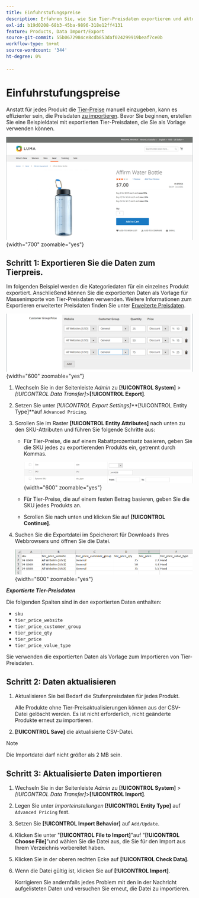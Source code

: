 ```yaml
---
title: Einfuhrstufungspreise
description: Erfahren Sie, wie Sie Tier-Preisdaten exportieren und aktualisierte Daten importieren können.
exl-id: b19d0208-68b3-45ba-9896-318e12ff4131
feature: Products, Data Import/Export
source-git-commit: 55b0672984ce8cdb853daf024299919beaf7ce0b
workflow-type: tm+mt
source-wordcount: '344'
ht-degree: 0%

---
```


# Einfuhrstufungspreise

Anstatt für jedes Produkt die [Tier-Preise](../catalog/product-price-tier.md) manuell einzugeben, kann es effizienter sein, die Preisdaten [zu importieren](data-import.md). Bevor Sie beginnen, erstellen Sie eine Beispieldatei mit exportierten Tier-Preisdaten, die Sie als Vorlage verwenden können.

![Beispiel-Storefront - gestaffelte Preise](./assets/storefront-tier-pricing-water-bottle.png){width="700" zoomable="yes"}

## Schritt 1: Exportieren Sie die Daten zum Tierpreis.

Im folgenden Beispiel werden die Kategoriedaten für ein einzelnes Produkt exportiert. Anschließend können Sie die exportierten Daten als Vorlage für Massenimporte von Tier-Preisdaten verwenden. Weitere Informationen zum Exportieren erweiterter Preisdaten finden Sie unter [Erweiterte Preisdaten](data-attributes-product.md#advanced-pricing-attributes).

![Produktgestaffelte Preise](./assets/price-tier-customer-group-discount.png){width="600" zoomable="yes"}

1. Wechseln Sie in der Seitenleiste _Admin_ zu **[!UICONTROL System]** > _[!UICONTROL Data Transfer]_>**[!UICONTROL Export]**.

1. Setzen Sie unter _[!UICONTROL Export Settings]_**[!UICONTROL Entity Type]**auf `Advanced Pricing`.

1. Scrollen Sie im Raster **[!UICONTROL Entity Attributes]** nach unten zu den SKU-Attributen und führen Sie folgende Schritte aus:

   - Für Tier-Preise, die auf einem Rabattprozentsatz basieren, geben Sie die SKU jedes zu exportierenden Produkts ein, getrennt durch Kommas.

     ![Datenexport - Produkt-SKUs](./assets/price-tier-export-sku.png){width="600" zoomable="yes"}

   - Für Tier-Preise, die auf einem festen Betrag basieren, geben Sie die SKU jedes Produkts an.

   - Scrollen Sie nach unten und klicken Sie auf **[!UICONTROL Continue]**.

1. Suchen Sie die Exportdatei im Speicherort für Downloads Ihres Webbrowsers und öffnen Sie die Datei.

   ![Beispiel: Exportierte Discount-Tier-Preisdaten der Kundengruppe](./assets/price-tier-customer-group-discount-export.png){width="600" zoomable="yes"}

**_Exportierte Tier-Preisdaten_**

Die folgenden Spalten sind in den exportierten Daten enthalten:

- `sku`
- `tier_price_website`
- `tier_price_customer_group`
- `tier_price_qty`
- `tier_price`
- `tier_price_value_type`

Sie verwenden die exportierten Daten als Vorlage zum Importieren von Tier-Preisdaten.

## Schritt 2: Daten aktualisieren

1. Aktualisieren Sie bei Bedarf die Stufenpreisdaten für jedes Produkt.

   Alle Produkte ohne Tier-Preisaktualisierungen können aus der CSV-Datei gelöscht werden. Es ist nicht erforderlich, nicht geänderte Produkte erneut zu importieren.

1. **[!UICONTROL Save]** die aktualisierte CSV-Datei.

>[!NOTE]
>
>Die Importdatei darf nicht größer als 2 MB sein.

## Schritt 3: Aktualisierte Daten importieren

1. Wechseln Sie in der Seitenleiste _Admin_ zu **[!UICONTROL System]** > _[!UICONTROL Data Transfer]_>**[!UICONTROL Import]**.

1. Legen Sie unter _Importeinstellungen_ **[!UICONTROL Entity Type]** auf `Advanced Pricing` fest.

1. Setzen Sie **[!UICONTROL Import Behavior]** auf `Add/Update`.

1. Klicken Sie unter &quot;**[!UICONTROL File to Import]**&quot;auf &quot;**[!UICONTROL Choose File]**&quot;und wählen Sie die Datei aus, die Sie für den Import aus Ihrem Verzeichnis vorbereitet haben.

1. Klicken Sie in der oberen rechten Ecke auf **[!UICONTROL Check Data]**.

1. Wenn die Datei gültig ist, klicken Sie auf **[!UICONTROL Import]**.

   Korrigieren Sie andernfalls jedes Problem mit den in der Nachricht aufgelisteten Daten und versuchen Sie erneut, die Datei zu importieren.
